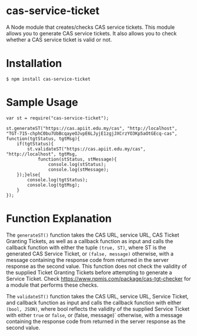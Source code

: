 # cas-service-ticket
A Node module that creates/checks CAS service tickets.
This module allows you to generate CAS service tickets. It also allows you to check whether a CAS
service ticket is valid or not.

# Installation
`$ npm install cas-service-ticket`

# Sample Usage
```
var st = require("cas-service-ticket");

st.generateST("https://cas.apiit.edu.my/cas", "http://localhost", "TGT-715-chphC0bu7UbBcqayeOJvpE6LJyjE1zgjJXCrzYO3Kp5aOtGEcq-cas",
function(tgtStatus, tgtMsg){
    if(tgtStatus){
        st.validateST("https://cas.apiit.edu.my/cas", "http://localhost", tgtMsg,
            function(stStatus, stMessage){
                console.log(stStatus);
                console.log(stMessage);
    });}else{
        console.log(tgtStatus);
        console.log(tgtMsg);
    }
});
```

# Function Explanation
The `generateST()` function takes the CAS URL, service URL, CAS Ticket Granting Tickets, as well as a callback function as input
and calls the callback function with either the tuple `(true, ST)`, where ST is the generated CAS Service Ticket,
or `(false, message)` otherwise, with a message containing the response code from returned in the server response as the second value.
This function does not check the validity of the supplied Ticket Granting Tickets before attempting to generate a Service Ticket. Check https://www.npmjs.com/package/cas-tgt-checker for a module that performs these checks.

The `validateST()` function takes the CAS URL, service URL, Service Ticket, and callback function as input and calls the callback
function with either `(bool, JSON)`, where bool reflects the validity of the supplied Service Ticket with either `true` or `false`,
or (false, message)` otherwise, with a message containing the response code from returned in the server response as the second value.

